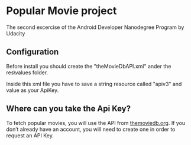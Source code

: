 # Popular Movie project


The second excercise of the Android Developer Nanodegree Program by Udacity

## Configuration
Before install you should create the "theMovieDbAPI.xml" ander the res\values folder.

Inside this xml file you have to save a string resource called "apiv3" and value as your ApiKey.

## Where can you take the Api Key?
To fetch popular movies, you will use the API from [themoviedb.org](www.themoviedb.org).
If you don’t already have an account, you will need to create one in order to request an API Key.